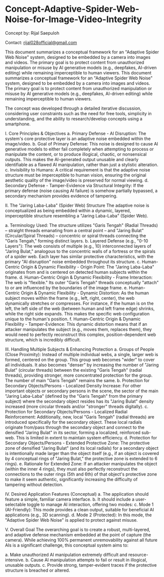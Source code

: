 # Concept-Adaptive-Spider-Web-Noise-for-Image-Video-Integrity
Concept by: Rijal Saepuloh

Contact: rijal028official@gmail.com

This document summarizes a conceptual framework for an "Adaptive Spider Web Noise" system, designed to be embedded by a camera into images and videos. The primary goal is to protect content from unauthorized manipulation or misuse by AI generative models (e.g., deepfakes, AI-driven editing) while remaining imperceptible to human viewers.
This document summarizes a conceptual framework for an "Adaptive Spider Web Noise" system, designed to be embedded by a camera into images and videos. The primary goal is to protect content from unauthorized manipulation or misuse by AI generative models (e.g., deepfakes, AI-driven editing) while remaining imperceptible to human viewers.

The concept was developed through a detailed iterative discussion, considering user constraints such as the need for free tools, simplicity in understanding, and the ability to research/develop concepts using a smartphone.

I. Core Principles & Objectives
a.  Primary Defense - AI Disruption: The system's core protective layer is an adaptive noise embedded within the image/video.
b.  Goal of Primary Defense: This noise is designed to cause AI generative models to either fail completely when attempting to process or manipulate the content, or to produce illogical, chaotic, or nonsensical outputs. This makes the AI-generated output unusable and clearly identifiable as a flawed AI manipulation, rather than just a stylistic alteration.
c.  Invisibility to Humans: A critical requirement is that the adaptive noise structure must be imperceptible to human vision, ensuring the original aesthetic quality of the image/video is preserved for normal viewing.
d.  Secondary Defense - Tamper-Evidence via Structural Integrity: If the primary defense (noise causing AI failure) is somehow partially bypassed, a secondary mechanism provides evidence of tampering.

II. The "Jaring Laba-Laba" (Spider Web) Structure
The adaptive noise is conceptualized as being embedded within a dynamic, layered, imperceptible structure resembling a "Jaring Laba-Laba" (Spider Web).

a.  Terminology Used: The structure utilizes "Garis Tengah" (Radial Threads) – straight threads emanating from a central point – and "Jaring Bulat" (Circular/Spiral Threads) – concentric or spiral threads connecting the "Garis Tengah," forming distinct layers.
b.  Layered Defense (e.g., "0-10 Layers"): The web consists of multiple (e.g., 10) interconnected layers of "Jaring Bulat," analogous to the concentric walls of a fortress or the spirals of a spider web. Each layer has similar protective characteristics, with the primary "AI disruption" noise embedded throughout its structure.
c.  Human-Centric Origin & Dynamic Flexibility - Origin Point: The "Jaring Laba-Laba" originates from and is centered on detected human subjects within the frame.
d.  Human-Centric Origin & Dynamic Flexibility - Frame Interaction: The web is "flexible." Its outer "Garis Tengah" threads conceptually "attach" to or are influenced by the boundaries of the image frame.
e.  Human-Centric Origin & Dynamic Flexibility - Dynamic Distortion: As the human subject moves within the frame (e.g., left, right, center), the web dynamically stretches or compresses. For instance, if the human is on the left, the left side of the web (between human and left frame edge) shrinks, while the right side expands. This makes the specific web configuration unique to the human's position.
f.  Human-Centric Origin & Dynamic Flexibility - Tamper-Evidence: This dynamic distortion means that if an attacker manipulates the subject (e.g., moves them, replaces them), they would need to perfectly reconstruct this complex, position-dependent web structure, which is incredibly difficult.

III. Handling Multiple Subjects & Enhancing Protection
a.  Groups of People (Close Proximity): Instead of multiple individual webs, a single, larger web is formed, centered on the group. This group web becomes "wider" to cover all individuals. It also becomes "denser" by increasing the number of "Jaring Bulat" (circular threads) between the existing "Garis Tengah" (radial threads), providing stronger, more concentrated protection for the group. The number of main "Garis Tengah" remains the same.
b.  Protection for Secondary Objects/Persons - Localized Density Increase: For other important objects or secondary persons in the scene, the sector of the main "Jaring Laba-Laba" (defined by the "Garis Tengah" from the primary subject) where the secondary object resides has its "Jaring Bulat" density increased (more circular threads and/or "stronger" threads digitally).
c.  Protection for Secondary Objects/Persons - Localized Radial Reinforcement: Additionally, new, local "Garis Tengah" (radial threads) are introduced specifically for the secondary object. These local radials originate from/pass through the secondary object and connect to the densified "Jaring Bulat" in its sector, forming a localized, reinforced sub-web. This is limited in extent to maintain system efficiency.
d.  Protection for Secondary Objects/Persons - Extended Protective Zone: The protective zone of densified "Jaring Bulat" (and its local radials) for a secondary object is intentionally made larger than the object itself (e.g., if an object is covered by 4 conceptual rings of "Jaring Bulat," the protective zone is extended to 6 rings).
e.  Rationale for Extended Zone: If an attacker manipulates the object (within the inner 4 rings), they must also perfectly reconstruct the connections to the outer rings (5th and 6th) of that object's protective zone to make it seem authentic, significantly increasing the difficulty of tampering without detection.

IV. Desired Application Features (Conceptual)
a.  The application should feature a simple, familiar camera interface.
b.  It should include a user-selectable toggle to manage AI interaction, offering two modes:
c.  Mode 1 (AI-Friendly): This mode provides a clean output, suitable for beneficial AI applications (e.g., 3D scanning).
d.  Mode 2 (Protected): In this mode, the "Adaptive Spider Web Noise" is applied to protect against misuse.

V. Overall Goal
The overarching goal is to create a robust, multi-layered, and adaptive defense mechanism embedded at the point of capture (the camera). While achieving 100% permanent unremovability against all future AIs is a significant challenge, this conceptual system aims to:

a.  Make unauthorized AI manipulation extremely difficult and resource-intensive.
b.  Cause AI manipulation attempts to fail or result in illogical, unusable outputs.
c.  Provide strong, tamper-evident traces if the protective structure is breached or altered.

